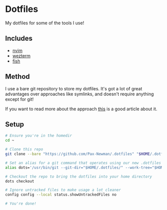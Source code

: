 
# Dotfiles

My dotfiles for some of the tools I use!

## Includes

 - [nvim](https://github.com/neovim/neovim)
 - [wezterm](https://github.com/wez/wezterm)
 - [fish](https://github.com/fish-shell/fish-shell)

## Method

I use a bare git repository to store my dotfiles. It's got a lot of great advantages over approaches
like symlinks, and doesn't require anything except for git!

If you want to read more about the approach [this](https://www.atlassian.com/git/tutorials/dotfiles) is
a good article about it.

## Setup

```sh
# Ensure you're in the homedir
cd ~

# Clone this repo
git clone --bare "https://github.com/Pax-Newman/.dotfiles" "$HOME/.dotfiles"

# Set an alias for a git command that operates using our new .dotfiles directory
alias dots='/usr/bin/git --git-dir="$HOME/.dotfiles/" --work-tree="$HOME"'

# Checkout the repo to bring the dotfiles into your home directory
dots checkout

# Ignore untracked files to make usage a lot cleaner
config config --local status.showUntrackedFiles no

# You're done!
```

